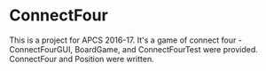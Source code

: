 # ConnectFour

This is a project for APCS 2016-17.
It's a game of connect four - ConnectFourGUI, BoardGame, and ConnectFourTest were provided. ConnectFour and Position were written.
